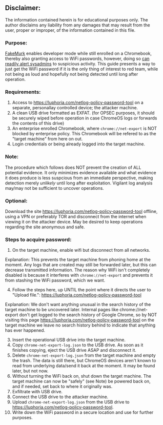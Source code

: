 ## Disclaimer:
The information contained herein is for educational purposes only. The author disclaims any liability from any damages that may result from the user, proper or improper, of the information contained in this file.

### Purpose:
[FakeMurk](https://github.com/MercuryWorkshop/fakemurk) enables developer mode while still enrolled on a Chromebook, thereby also granting access to WiFi passwords, however, doing so [can readily alert sysadmins](https://github.com/MercuryWorkshop/fakemurk/issues/12) to suspicious activity. This guide presents a way to just get the WiFi password if it is the only thing of interest to red team, while not being as loud and hopefully not being detected until long after operation.

### Requirements:
1. Access to https://luphoria.com/netlog-policy-password-tool on a separate, personallay controlled device; the attacker machine.
2. A clean USB drive formatted as EXFAT. (for OPSEC purposes, it should be securely wiped before operation in case ChromeOS logs or forwards the contents of this drive)
3. An enterprise enrolled Chromebook, where `chrome://net-export` is NOT blocked by enterprise policy. This Chromebook will be refered to as the "target machine" from here on out.
4. Login credentials or being already logged into the target machine.

### Note: 
The procedure which follows does NOT prevent the creation of ALL potential evidence. It only minimizes evidence available and what evidence it does produce is less suspcious from an immediate perspective, making detection merely *unlikely* until long after exploitation. Vigilant log analysis may/may not be sufficient to uncover operations.

### Optional: 
Download the site https://luphoria.com/netlog-policy-password-tool offline, using a VPN or preferably TOR and disconnect from the internet when viewing it on the attacker device. May be desired to keep operations regarding the site anonymous and safe.

### Steps to acquire password:
1. On the target machine, enable wifi but disconnect from all networks.

Explanation: This prevents the target machine from phoning home at the moment. Any logs that are created may still be forwarded later, but this can decrease transmitted information. The reason why WiFi isn't completely disabled is because it interferes with `chrome://net-export` and prevents it from stashing the WiFi password, which we want.

4. Follow the steps here, up UNTIL the point where it directs the user to "Upload file.": https://luphoria.com/netlog-policy-password-tool
   
Explanation: We don't want anything unusual in the search history of the target machine to be uncovered later. Internal pages like chrome://net-export don't get logged to the search history of Google Chrome, so by NOT visiting this page https://luphoria.com/netlog-policy-password-tool on the target machine we leave no search history behind to indicate that anything has ever happened.

3. Insert the operational USB drive into the target machine.
4. Copy `chrome-net-export-log.json` to the USB drive. As soon as it finishes copying, eject the USB drive ASAP and disconnect it.
5. Delete `chrome-net-export-log.json` from the target machine and empty the trash. The data is still there, but ChromeOS devices aren't known to read from underlying data/send it back at the moment. It may be found later, but not now.
6. Without turning the WiFi back on, shut down the target machine. The target machine can now be "safely" (see Note) be powered back on, and if needed, set back to where it originally was.
7. Exfiltrate with USB drive.
8. Connect the USB drive to the attacker machine.
9. Upload `chrome-net-export-log.json` from the USB drive to https://luphoria.com/netlog-policy-password-tool. 
10. Write down the WiFi password in a secure location and use for further purposes. 
